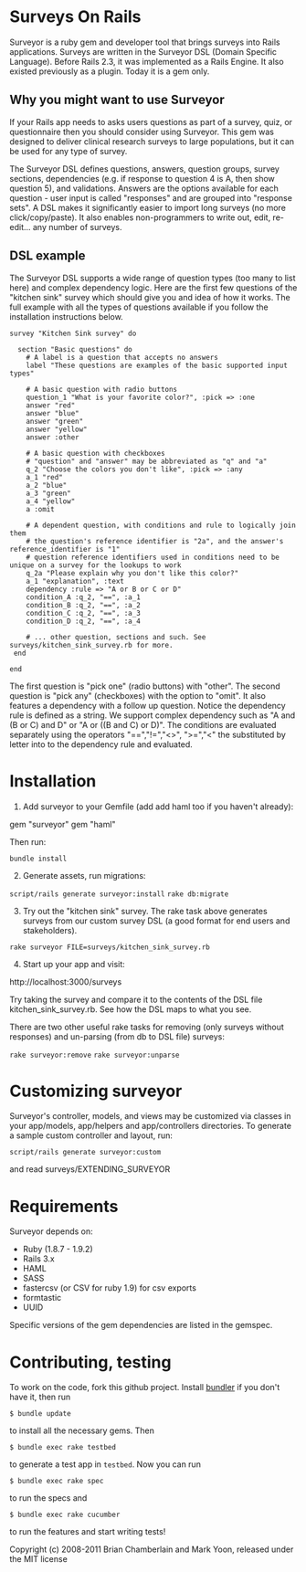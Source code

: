 # Surveys On Rails

Surveyor is a ruby gem and developer tool that brings surveys into Rails applications. Surveys are written in the Surveyor DSL (Domain Specific Language). Before Rails 2.3, it was implemented as a Rails Engine. It also existed previously as a plugin. Today it is a gem only.

## Why you might want to use Surveyor

If your Rails app needs to asks users questions as part of a survey, quiz, or questionnaire then you should consider using Surveyor. This gem was designed to deliver clinical research surveys to large populations, but it can be used for any type of survey.

The Surveyor DSL defines questions, answers, question groups, survey sections, dependencies (e.g. if response to question 4 is A, then show question 5), and validations. Answers are the options available for each question - user input is called "responses" and are grouped into "response sets". A DSL makes it significantly easier to import long surveys (no more click/copy/paste). It also enables non-programmers to write out, edit, re-edit... any number of surveys.

## DSL example

The Surveyor DSL supports a wide range of question types (too many to list here) and complex dependency logic. Here are the first few questions of the "kitchen sink" survey which should give you and idea of how it works. The full example with all the types of questions available if you follow the installation instructions below.

    survey "Kitchen Sink survey" do

      section "Basic questions" do
        # A label is a question that accepts no answers
        label "These questions are examples of the basic supported input types"

        # A basic question with radio buttons
        question_1 "What is your favorite color?", :pick => :one
        answer "red"
        answer "blue"
        answer "green"
        answer "yellow"
        answer :other

        # A basic question with checkboxes
        # "question" and "answer" may be abbreviated as "q" and "a"
        q_2 "Choose the colors you don't like", :pick => :any
        a_1 "red"
        a_2 "blue"
        a_3 "green"
        a_4 "yellow"
        a :omit

        # A dependent question, with conditions and rule to logically join them
        # the question's reference identifier is "2a", and the answer's reference_identifier is "1"
        # question reference identifiers used in conditions need to be unique on a survey for the lookups to work
        q_2a "Please explain why you don't like this color?"
        a_1 "explanation", :text
        dependency :rule => "A or B or C or D"
        condition_A :q_2, "==", :a_1
        condition_B :q_2, "==", :a_2
        condition_C :q_2, "==", :a_3
        condition_D :q_2, "==", :a_4

        # ... other question, sections and such. See surveys/kitchen_sink_survey.rb for more.
     end

    end

The first question is "pick one" (radio buttons) with "other". The second question is "pick any" (checkboxes) with the option to "omit". It also features a dependency with a follow up question. Notice the dependency rule is defined as a string. We support complex dependency such as "A and (B or C) and D" or "A or ((B and C) or D)". The conditions are evaluated separately using the operators "==","!=","<>", ">=","<" the substituted by letter into to the dependency rule and evaluated.

# Installation

1. Add surveyor to your Gemfile (add add haml too if you haven't already):

gem "surveyor"
gem "haml"

Then run:

`bundle install`

2. Generate assets, run migrations:

`script/rails generate surveyor:install`
`rake db:migrate`

3. Try out the "kitchen sink" survey. The rake task above generates surveys from our custom survey DSL (a good format for end users and stakeholders).

`rake surveyor FILE=surveys/kitchen_sink_survey.rb`

4. Start up your app and visit:

http://localhost:3000/surveys

Try taking the survey and compare it to the contents of the DSL file kitchen\_sink\_survey.rb. See how the DSL maps to what you see.

There are two other useful rake tasks for removing (only surveys without responses) and un-parsing (from db to DSL file) surveys:

`rake surveyor:remove`
`rake surveyor:unparse`

# Customizing surveyor

Surveyor's controller, models, and views may be customized via classes in your app/models, app/helpers and app/controllers directories. To generate a sample custom controller and layout, run:

`script/rails generate surveyor:custom`

and read surveys/EXTENDING\_SURVEYOR

# Requirements

Surveyor depends on:

* Ruby (1.8.7 - 1.9.2)
* Rails 3.x
* HAML
* SASS
* fastercsv (or CSV for ruby 1.9) for csv exports
* formtastic
* UUID

Specific versions of the gem dependencies are listed in the gemspec.

# Contributing, testing

To work on the code, fork this github project. Install [bundler][] if
you don't have it, then run

    $ bundle update

to install all the necessary gems. Then

    $ bundle exec rake testbed

to generate a test app in `testbed`. Now you can run

    $ bundle exec rake spec

to run the specs and

    $ bundle exec rake cucumber

to run the features and start writing tests!

[bundler]: http://gembundler.com/

Copyright (c) 2008-2011 Brian Chamberlain and Mark Yoon, released under the MIT license

